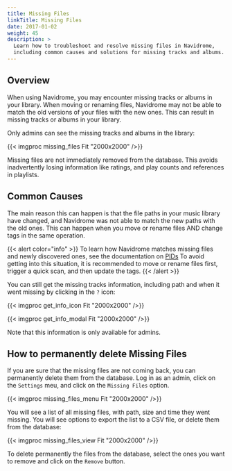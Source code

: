 ```yaml
---
title: Missing Files
linkTitle: Missing Files
date: 2017-01-02
weight: 45
description: >
  Learn how to troubleshoot and resolve missing files in Navidrome, 
  including common causes and solutions for missing tracks and albums.
---
```


## Overview

When using Navidrome, you may encounter missing tracks or albums in your library. When moving or renaming files, 
Navidrome may not be able to match the old versions of your files with the new ones. This can result in missing tracks 
or albums in your library. 

Only admins can see the missing tracks and albums in the library:

{{< imgproc missing_files Fit "2000x2000" />}}

Missing files are not immediately removed from the database. This avoids inadvertently losing information like ratings, 
and play counts and references in playlists.

## Common Causes

The main reason this can happen is that the file paths in your music library have changed, and Navidrome was not able 
to match the new paths with the old ones. This can happen when you move or rename files AND change tags in the same 
operation. 

{{< alert color="info" >}}
To learn how Navidrome matches missing files and newly discovered ones, see the documentation on 
[PIDs](/docs/usage/pids/#handling-file-moves-and-retagging)
To avoid getting into this situation, it is recommended to move or rename files first, trigger a quick scan,
and then update the tags.
{{< /alert >}}


You can still get the missing tracks information, including path and when it went missing by clicking in the `?` icon:

{{< imgproc get_info_icon Fit "2000x2000" />}}

{{< imgproc get_info_modal Fit "2000x2000" />}}

Note that this information is only available for admins.

## How to permanently delete Missing Files

If you are sure that the missing files are not coming back, you can permanently delete them from the database.
Log in as an admin, click on the `Settings` meu, and click on the `Missing Files` option. 

{{< imgproc missing_files_menu Fit "2000x2000" />}}

You will see a list of all missing files, with path, size and time they went missing. You will see options to export 
the list to a CSV file, or delete them from the database:

{{< imgproc missing_files_view Fit "2000x2000" />}}

To delete permanently the files from the database, select the ones you want to remove and click on the `Remove` button.

